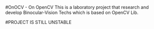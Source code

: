﻿#OnOCV - On OpenCV
This is a laboratory project that research and develop Binocular-Vision Techs
which is based on OpenCV Lib.

#PROJECT IS STILL UNSTABLE